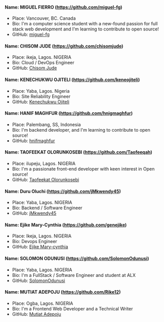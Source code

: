 #### Name: MIGUEL FIERRO (https://github.com/miguel-fg)

- Place: Vancouver, BC. Canada
- Bio: I'm a computer science student with a new-found passion for full stack web development and I'm learning to contribute to open source!
- GitHub: [miguel-fg](https://github.com/miguel-fg)

#### Name: CHISOM JUDE (https://github.com/chisomjude)

- Place: ikeja, Lagos. NIGERIA
- Bio: Cloud / DevOps Engineer
- GitHub: [Chisom Jude](https://github.com/chisomjude)

#### Name: KENECHUKWU OJITELI (https://github.com/keneojiteli)
- Place: Yaba, Lagos. Nigeria
- Bio: Site Reliability Engineer
- GitHub: [Kenechukwu Ojiteli](https://github.com/keneojiteli)

#### Name: HANIF MAGHFUR (https://github.com/hnigmaghfur)

- Place: Palembang, SS, Indonesia
- Bio: I'm backend developer, and I'm learning to contribute to open source!
- GitHub: [hnifmaghfur](https://github.com/hnigmaghfur)

#### Name: TAOFEEKAT OLORUNKOSEBI (https://github.com/Taofeeqah)
- Place: ilupeju, Lagos. NIGERIA
- Bio: I'm a passionate front-end developer with keen interest in Open source!
- GitHub: [Taofeekat Olorunkosebi](https://github.com/Taofeeqah)

#### Name: Duru Oluchi (https://github.com/jMkwendy45)
- Place: Yaba, Lagos. NIGERIA
- Bio: Backend / Software Engineer
- GitHub: [jMkwendy45](https://github.com/jMkwendy45)

#### Name: Ejike Mary-Cynthia (https://github.com/genejike)
- Place: Ikeja, Lagos. NIGERIA
- Bio: Devops Engineer
- GitHub: [Ejike Mary-cynthia](https://github.com/genejike)

#### Name: SOLOMON ODUNUSI (https://github.com/SolomonOdunusi)
- Place: Yaba, Lagos. NIGERIA
- Bio: I'm a FullStack / Software Engineer and student at ALX
- GitHub: [SolomonOdunusi](https://github.com/SolomonOdunusi)

#### Name: MUTIAT ADEPOJU (https://github.com/Rike12)
- Place: Ogba, Lagos. NIGERIA
- Bio: I'm a Frontend Web Developer  and a Technical Writer
- GitHub: [Mutiat Adepoju](https://github.com/Rike12)